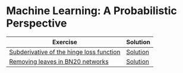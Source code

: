 # Machine Learning: A Probabilistic Perspective
Exercise | Solution
------------ | -------------
[Subderivative of the hinge loss function](https://duane321.github.io/mlpp_test/TestPDFs/subgradHinge-ex.pdf)|[Solution](https://duane321.github.io/mlpp_test/TestPDFs/subgradHinge-sol.pdf)
[Removing leaves in BN20 networks](https://duane321.github.io/mlpp_test/TestPDFs/QMRleaf-ex.pdf)|[Solution](https://duane321.github.io/mlpp_test/TestPDFs/QMRleaf-sol.pdf)
